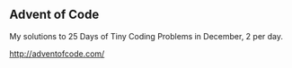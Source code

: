 ## Advent of Code

My solutions to 25 Days of Tiny Coding Problems in December, 2 per day.

http://adventofcode.com/
